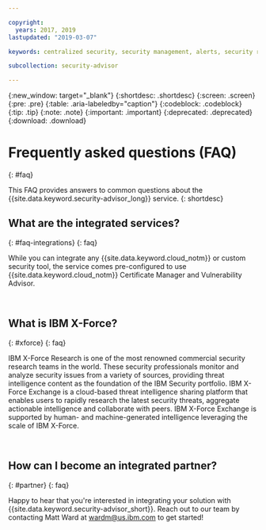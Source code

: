 ```yaml
---

copyright:
  years: 2017, 2019
lastupdated: "2019-03-07"

keywords: centralized security, security management, alerts, security risk, insights, threat detection

subcollection: security-advisor

---
```


{:new_window: target="_blank"}
{:shortdesc: .shortdesc}
{:screen: .screen}
{:pre: .pre}
{:table: .aria-labeledby="caption"}
{:codeblock: .codeblock}
{:tip: .tip}
{:note: .note}
{:important: .important}
{:deprecated: .deprecated}
{:download: .download}


# Frequently asked questions (FAQ)
{: #faq}

This FAQ provides answers to common questions about the {{site.data.keyword.security-advisor_long}} service.
{: shortdesc}


## What are the integrated services?
{: #faq-integrations}
{: faq}

While you can integrate any {{site.data.keyword.cloud_notm}} or custom security tool, the service comes pre-configured to use {{site.data.keyword.cloud_notm}} Certificate Manager and Vulnerability Advisor.

</br>

## What is IBM X-Force?
{: #xforce}
{: faq}

IBM X-Force Research is one of the most renowned commercial security research teams in the world. These security professionals monitor and analyze security issues from a variety of sources, providing threat intelligence content as the foundation of the IBM Security portfolio. IBM X-Force Exchange is a cloud-based threat intelligence sharing platform that enables users to rapidly research the latest security threats, aggregate actionable intelligence and collaborate with peers. IBM X-Force Exchange is supported by human- and machine-generated intelligence leveraging the scale of IBM X-Force.

</br>

## How can I become an integrated partner?
{: #partner}
{: faq}

Happy to hear that you're interested in integrating your solution with {{site.data.keyword.security-advisor_short}}. Reach out to our team by contacting Matt Ward at wardm@us.ibm.com to get started!
